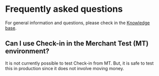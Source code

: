 <!-- START_METADATA
---
title: Check-in API Frequently Asked Questions
sidebar_label: FAQ
sidebar_position: 50
description: Frequently asked questions for the Check-in API.
pagination_next: null
pagination_prev: null
draft: true
---
END_METADATA -->

# Frequently asked questions

For general information and questions, please check in the
[Knowledge base](https://developer.vippsmobilepay.com/docs/knowledge-base/).

## Can I use Check-in in the Merchant Test (MT) environment?

It is not currently possible to test Check-in from MT.
But, it is safe to test this in production since it does not involve moving money.
